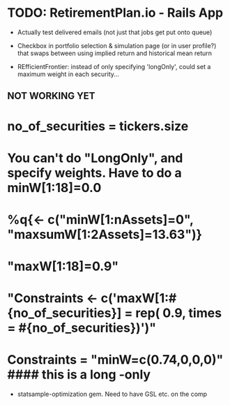 TODO: RetirementPlan.io - Rails App
===================================

- Actually test delivered emails (not just that jobs get put onto queue)

- Checkbox in portfolio selection & simulation page (or in user profile?) that swaps between using implied return and historical mean return


- REfficientFrontier: instead of only specifying 'longOnly', could set a maximum weight in each security...
## NOT WORKING YET ##
# no_of_securities = tickers.size
# You can't do "LongOnly", and specify weights. Have to do a minW[1:18]=0.0
# %q{<- c("minW[1:nAssets]=0", "maxsumW[1:2Assets]=13.63")}
# "maxW[1:18]=0.9"
# "Constraints <- c('maxW[1:#{no_of_securities}] = rep( 0.9, times = #{no_of_securities})')"
# Constraints = "minW=c(0.74,0,0,0)"  #### this is a long -only


- statsample-optimization gem. Need to have GSL etc. on the comp
